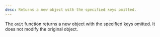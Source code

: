 ```yaml
---
desc: Returns a new object with the specified keys omitted.
---
```


The `omit` function returns a new object with the specified keys omitted. It does not modify the original object.
